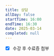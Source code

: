 ```yaml
---
title: 상담
allDay: false
startTime: 16:00
endTime: 16:30
date: 2025-03-14
completed: null
---
```

- [x] 수강 후 수료증 첨부

